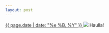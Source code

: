 ```yaml
---
layout: post
---
```


<p>
  <a href="/405">
    <time>{{ page.date | date: "%e %B, %Y" }}</time>
  </a>
  <a href="/405"><img src="{{ site.assets_url }}/405.jpg"/></a>
  <span>Haulla!</span>
</p>
